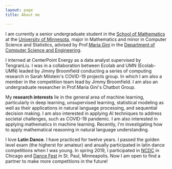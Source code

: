 ```yaml
---
layout: page
title: About me

---
```


I am currently a senior undergraduate student in the [School of Mathematics](https://math.umn.edu/) at the [University of Minnesota](https://twin-cities.umn.edu/), major in Mathematics and minor in Computer Science and Statistics, advised by Prof.[Maria Gini](https://www-users.cs.umn.edu/~gini/) in the [Department of Computer Science and Engineering](https://cse.umn.edu/cs). 

I interned at CenterPoint Energy as a data analyst supervised by TengranLiu. I was in a collaboration between Ecolab and UMN (Ecolab-UMN) leaded by Jimmy Broomfield conducting a series of computing research in Sarah Milstein's COVID-19 projects group. In which I am also a member in the competition team lead by Jimmy Broomfield. I am also an undergraduate researcher in Prof.Maria Gini's Chatbot Group.

My **research interests** lie in the general area of machine learning, particularly in deep learning, unsupervised learning, statistical modeling as well as their applications in natural language processing, and sequential decision making. I am also interested in applying AI techniques to address societal challenges, such as COVID-19 pandemic. I am also interested in applying mathematics in machine learning. Recently, I'm investigating how to apply mathematical reasoning in natural language understanding.

I love **Latin Dance**. I have practiced for twelve years. I passed the golden level exam (the higherst for amateur) and anually participated in latin dance competitions when I was young. In spring 2019, I participated in [NCDC](https://usadancencdc.org/) in Chicago and [Dance Fest](http://udancefest.com/) in St. Paul, Minneapolis. Now I am open to find a partner to make more competitions in the future! 
